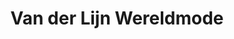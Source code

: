 ---
address: De Kolk 21
title: Van der Lijn Wereldmode
city: Surhuisterveen
zip: 9231 CV
country: Netherlands
lat: 53.182324
lng: 6.165287
phone: 0512 361276
email: administratie@vanderlijn.nl
url: 
---